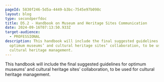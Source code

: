 ```yaml
---
pageId: 5830f246-5d5a-4449-b3bc-7545e97b098c
layout: blog
type: secondperfdoc
title: D5.2 - Handbook on Museum and Heritage Sites Communication
date: 2024-09-16T07:13:50.933Z
target-audience:
  - PROFESSIONAL
description: This handbook will include the final suggested guidelines for
  optimum museums’ and cultural heritage sites’ collaboration, to be used for
  cultural heritage management.
---
```

This handbook will include the final suggested guidelines for optimum museums’ and cultural heritage sites’ collaboration, to be used for cultural heritage management.